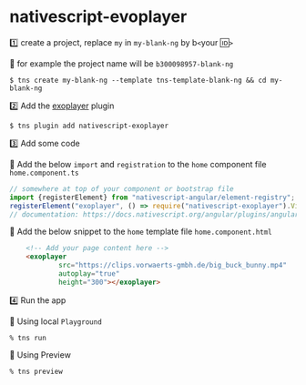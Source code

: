 # nativescript-evoplayer

:one: create a project, replace `my` in `my-blank-ng` by b`<`your :id:`>`

:pushpin: for example the project name will be `b300098957-blank-ng` 

```
$ tns create my-blank-ng --template tns-template-blank-ng && cd my-blank-ng
```

:two: Add the [exoplayer](https://github.com/google/ExoPlayer) plugin

```
$ tns plugin add nativescript-exoplayer
```

:three: Add some code

:pushpin: Add the below `import` and `registration` to the `home` component file `home.component.ts`

```typescript
// somewhere at top of your component or bootstrap file
import {registerElement} from "nativescript-angular/element-registry";
registerElement("exoplayer", () => require("nativescript-exoplayer").Video);
// documentation: https://docs.nativescript.org/angular/plugins/angular-third-party.html#simple-elements
```

:pushpin: Add the below snippet to the `home` template file `home.component.html`


```html
    <!-- Add your page content here -->
    <exoplayer
            src="https://clips.vorwaerts-gmbh.de/big_buck_bunny.mp4"
            autoplay="true"
            height="300"></exoplayer>
```

:four: Run the app

:pushpin: Using local `Playground`

```
% tns run
```

:pushpin: Using Preview

```
% tns preview
```

